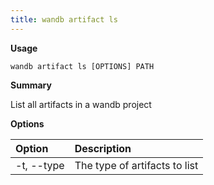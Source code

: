 ```yaml
---
title: wandb artifact ls
---
```


**Usage**

`wandb artifact ls [OPTIONS] PATH`

**Summary**

List all artifacts in a wandb project


**Options**

| **Option** | **Description** |
| :--- | :--- |
| -t, --type | The type of artifacts to list |



